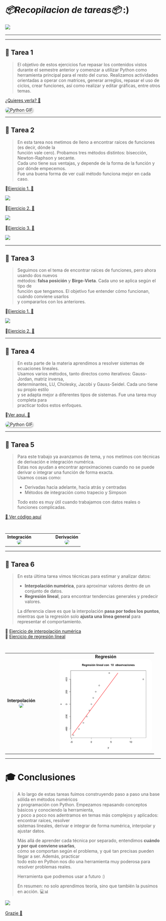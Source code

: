 # ***📦Recopilacion de tareas📦*** :)
>
![](https://puntomedio.mx/wp-content/uploads/2018/06/Ooga-Chaka-Baby.gif)

---
---

## 🚀 Tarea 1

>El objetivo de estos ejercicios fue repasar los contenidos vistos durante el semestre anterior y comenzar a utilizar Python como herramienta principal para el resto del curso. Realizamos actividades orientadas a operar con matrices, generar arreglos, repasar el uso de ciclos, crear funciones, así como realizar y editar gráficas, entre otros temas.
  
  [¿Quieres verla? 👀](https://github.com/hector200210/Proyecto-Final/blob/main/Codigos%20py/Tarea_1.ipynb)
  
<img src="https://c.tenor.com/Oi6lRUeRUbAAAAAC/tenor.gif" width="300" style="border-radius:10px; box-shadow: 2px 2px 5px rgba(0,0,0,0.3);" alt="Python GIF"/>

---

## 🧠 Tarea 2

> En esta tarea nos metimos de lleno a encontrar raíces de funciones (es decir, dónde la  
> función vale cero). Probamos tres métodos distintos: bisección, Newton-Raphson y secante.  
> Cada uno tiene sus ventajas, y depende de la forma de la función y por dónde empecemos.  
> Fue una buena forma de ver cuál método funciona mejor en cada caso.

  📘[Ejercicio 1. 👀](https://github.com/hector200210/Proyecto-Final/blob/main/Codigos%20py/Tarea_2_E1.ipynb)
  
![](https://blog.espol.edu.ec/analisisnumerico/files/2017/09/Biseccion_animado.gif)


  📗[Ejercicio 2. 👀](https://github.com/hector200210/Proyecto-Final/blob/main/Codigos%20py/Tarea_2_E2.ipynb)

![](https://blog.espol.edu.ec/analisisnumerico/files/2017/09/NewtonRaphson_animado.gif) 


  📙[Ejercicio 3. 👀](https://github.com/hector200210/Proyecto-Final/blob/main/Codigos%20py/Tarea_2_E3.ipynb)

![](https://blog.espol.edu.ec/analisisnumerico/files/2017/09/SecanteMetodo_animado.gif)

---

## 🧠 Tarea 3

> Seguimos con el tema de encontrar raíces de funciones, pero ahora usando dos nuevos  
> métodos: **falsa posición** y **Birge-Vieta**. Cada uno se aplica según el tipo de  
> función que tengamos. El objetivo fue entender cómo funcionan, cuándo conviene usarlos  
> y compararlos con los anteriores.

  📘[Ejercicio 1. 👀](https://github.com/hector200210/Proyecto-Final/blob/main/Codigos%20py/Tarea_3_E1.ipynb)

![](https://blog.espol.edu.ec/analisisnumerico/files/2017/10/posicionfalsa01_GIF.gif)


  📙[Ejercicio 2. 👀](https://github.com/hector200210/Proyecto-Final/blob/main/Codigos%20py/Tarea_3_E2.ipynb)

---

## 🧠 Tarea 4

> En esta parte de la materia aprendimos a resolver sistemas de ecuaciones lineales.  
> Usamos varios métodos, tanto directos como iterativos: Gauss-Jordan, matriz inversa,  
> determinantes, LU, Cholesky, Jacobi y Gauss-Seidel. Cada uno tiene su propio estilo  
> y se adapta mejor a diferentes tipos de sistemas. Fue una tarea muy completa para  
> practicar todos estos enfoques.

📗[Ver aqui. 👀](https://github.com/hector200210/Proyecto-Final/blob/main/Codigos%20py/Tarea4.ipynb)

<img src="https://miro.medium.com/v2/resize:fit:1200/1*dDRXeF51Q_1ixR5Z3PhT2Q.gif" width="300" style="border-radius:10px; box-shadow: 2px 2px 5px rgba(0,0,0,0.3);" alt="Python GIF"/>

---

## 🧠 Tarea 5

> Para este trabajo ya avanzamos de tema, y nos metimos con técnicas de derivación e integración numérica.  
> Estas nos ayudan a encontrar aproximaciones cuando no se puede derivar o integrar una función de forma exacta.  
> Usamos cosas como:  
> - Derivadas hacia adelante, hacia atrás y centradas  
> - Métodos de integración como trapecio y Simpson  
>  
> Todo esto es muy útil cuando trabajamos con datos reales o funciones complicadas.

[👀 Ver código aquí](https://github.com/hector200210/Proyecto-Final/blob/main/Codigos%20py/Tarea5.ipynb)

<br/>

<table align="center">
  <tr>
    <td style="text-align: center;">
      <strong>Integración</strong><br/>
      <img src="https://media.giphy.com/media/SqxrZWLVNknUR6L2a3/giphy.gif" width="300" style="border-radius:10px;">
    </td>
    <td style="width: 50px;"></td> <!-- Espaciado entre imágenes -->
    <td style="text-align: center;">
      <strong>Derivación</strong><br/>
      <img src="https://lh3.googleusercontent.com/proxy/5pLmBqxKk4n7De9Zolweg6VnGvoH8y-e0_fMcrneMpsjGJfqN1afa3uicE2tqxXvDU8GZv8u327RIYgLSEynSCQhaw" width="300" style="border-radius:10px;">
    </td>
  </tr>
</table>


---

## 🧠 Tarea 6

> En esta última tarea vimos técnicas para estimar y analizar datos:  
> - **Interpolación numérica**, para aproximar valores dentro de un conjunto de datos.  
> - **Regresión lineal**, para encontrar tendencias generales y predecir valores.  
>  
> La diferencia clave es que la interpolación **pasa por todos los puntos**, mientras que la regresión solo **ajusta una línea general** para representar el comportamiento.

📘 [Ejercicio de interpolación numérica](https://github.com/hector200210/Proyecto-Final/blob/main/Codigos%20py/Tarea_6_Interpolado.ipynb)  
📗 [Ejercicio de regresión lineal](https://github.com/hector200210/Proyecto-Final/blob/main/Codigos%20py/Tarea_6_Regresion.ipynb)

<br/>

<table align="center">
  <tr>
    <td style="text-align: center;">
      <strong>Interpolación</strong><br/>
      <img src="https://blog.espol.edu.ec/analisisnumerico/files/2017/12/DifFinAvanz01_anima.gif" width="300" style="border-radius:10px;">
    </td>
    <td style="width: 50px;"></td> <!-- Espacio -->
    <td style="text-align: center;">
      <strong>Regresión</strong><br/>
      <img src="https://raw.githubusercontent.com/WillArevalo/Intro-Machine-Learning/master/Apuntes%20Jupyter/regresion-lineal.gif" width="300" style="border-radius:10px;">
    </td>
  </tr>
</table>

---

# 🎓 **Conclusiones**

> A lo largo de estas tareas fuimos construyendo paso a paso una base sólida en métodos numéricos  
> y programación con Python. Empezamos repasando conceptos básicos y conociendo la herramienta,  
> y poco a poco nos adentramos en temas más complejos y aplicados: encontrar raíces, resolver  
> sistemas lineales, derivar e integrar de forma numérica, interpolar y ajustar datos.  
>  
> Más allá de aprender cada técnica por separado, entendimos **cuándo y por qué conviene usarlas**,  
> cómo se comportan según el problema, y qué tan precisas pueden llegar a ser. Además, practicar  
> todo esto en Python nos dio una herramienta muy poderosa para resolver problemas reales.
>
> Herramienta que podremos usar a futuro :)  
>  
> En resumen: no solo aprendimos teoría, sino que también la pusimos en acción. 💻📊

![](https://i0.wp.com/tvaztecaguate.com/wp-content/uploads/2024/04/mapache-pedro.gif?resize=374%2C374&ssl=1)

[Grazie 🙏](https://www.youtube.com/watch?v=F2YpXC1itEE&t=27s)





